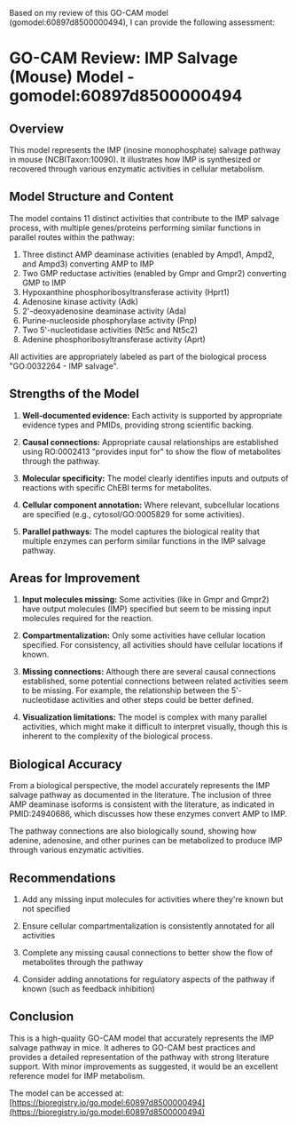 Based on my review of this GO-CAM model (gomodel:60897d8500000494), I can provide the following assessment:

# GO-CAM Review: IMP Salvage (Mouse) Model - gomodel:60897d8500000494

## Overview
This model represents the IMP (inosine monophosphate) salvage pathway in mouse (NCBITaxon:10090). It illustrates how IMP is synthesized or recovered through various enzymatic activities in cellular metabolism.

## Model Structure and Content

The model contains 11 distinct activities that contribute to the IMP salvage process, with multiple genes/proteins performing similar functions in parallel routes within the pathway:

1. Three distinct AMP deaminase activities (enabled by Ampd1, Ampd2, and Ampd3) converting AMP to IMP
2. Two GMP reductase activities (enabled by Gmpr and Gmpr2) converting GMP to IMP
3. Hypoxanthine phosphoribosyltransferase activity (Hprt1)
4. Adenosine kinase activity (Adk)
5. 2'-deoxyadenosine deaminase activity (Ada)
6. Purine-nucleoside phosphorylase activity (Pnp)
7. Two 5'-nucleotidase activities (Nt5c and Nt5c2)
8. Adenine phosphoribosyltransferase activity (Aprt)

All activities are appropriately labeled as part of the biological process "GO:0032264 - IMP salvage".

## Strengths of the Model

1. **Well-documented evidence:** Each activity is supported by appropriate evidence types and PMIDs, providing strong scientific backing.

2. **Causal connections:** Appropriate causal relationships are established using RO:0002413 "provides input for" to show the flow of metabolites through the pathway.

3. **Molecular specificity:** The model clearly identifies inputs and outputs of reactions with specific ChEBI terms for metabolites.

4. **Cellular component annotation:** Where relevant, subcellular locations are specified (e.g., cytosol/GO:0005829 for some activities).

5. **Parallel pathways:** The model captures the biological reality that multiple enzymes can perform similar functions in the IMP salvage pathway.

## Areas for Improvement

1. **Input molecules missing:** Some activities (like in Gmpr and Gmpr2) have output molecules (IMP) specified but seem to be missing input molecules required for the reaction.

2. **Compartmentalization:** Only some activities have cellular location specified. For consistency, all activities should have cellular locations if known.

3. **Missing connections:** Although there are several causal connections established, some potential connections between related activities seem to be missing. For example, the relationship between the 5'-nucleotidase activities and other steps could be better defined.

4. **Visualization limitations:** The model is complex with many parallel activities, which might make it difficult to interpret visually, though this is inherent to the complexity of the biological process.

## Biological Accuracy

From a biological perspective, the model accurately represents the IMP salvage pathway as documented in the literature. The inclusion of three AMP deaminase isoforms is consistent with the literature, as indicated in PMID:24940686, which discusses how these enzymes convert AMP to IMP.

The pathway connections are also biologically sound, showing how adenine, adenosine, and other purines can be metabolized to produce IMP through various enzymatic activities.

## Recommendations

1. Add any missing input molecules for activities where they're known but not specified

2. Ensure cellular compartmentalization is consistently annotated for all activities

3. Complete any missing causal connections to better show the flow of metabolites through the pathway

4. Consider adding annotations for regulatory aspects of the pathway if known (such as feedback inhibition)

## Conclusion

This is a high-quality GO-CAM model that accurately represents the IMP salvage pathway in mice. It adheres to GO-CAM best practices and provides a detailed representation of the pathway with strong literature support. With minor improvements as suggested, it would be an excellent reference model for IMP metabolism.

The model can be accessed at: [https://bioregistry.io/go.model:60897d8500000494](https://bioregistry.io/go.model:60897d8500000494)